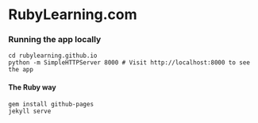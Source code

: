 # RubyLearning.com


### Running the app locally

```
cd rubylearning.github.io
python -m SimpleHTTPServer 8000 # Visit http://localhost:8000 to see the app
```

#### The Ruby way

```
gem install github-pages
jekyll serve
```
